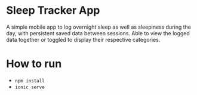 # Sleep Tracker App
A simple mobile app to log overnight sleep as well as sleepiness during the day, with persistent saved data between sessions.
Able to view the logged data together or toggled to display their respective categories.

# How to run
- `npm install`
- `ionic serve`
